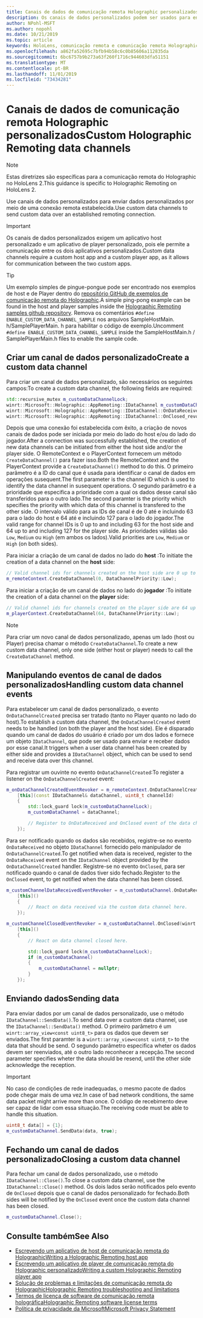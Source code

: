 ```yaml
---
title: Canais de dados de comunicação remota Holographic personalizados
description: Os canais de dados personalizados podem ser usados para enviar dados do usuário pela conexão remota Holographic já estabelecida.
author: NPohl-MSFT
ms.author: nopohl
ms.date: 10/21/2019
ms.topic: article
keywords: HoloLens, comunicação remota e comunicação remota Holographic
ms.openlocfilehash: a862fa52695c7bfb94b58c6c0b85606a112835da
ms.sourcegitcommit: 6bc6757b9b273a63f260f1716c944603dfa51151
ms.translationtype: MT
ms.contentlocale: pt-BR
ms.lasthandoff: 11/01/2019
ms.locfileid: "73434281"
---
```

# <a name="custom-holographic-remoting-data-channels"></a><span data-ttu-id="d374e-104">Canais de dados de comunicação remota Holographic personalizados</span><span class="sxs-lookup"><span data-stu-id="d374e-104">Custom Holographic Remoting data channels</span></span>

>[!NOTE]
><span data-ttu-id="d374e-105">Estas diretrizes são específicas para a comunicação remota do Holographic no HoloLens 2.</span><span class="sxs-lookup"><span data-stu-id="d374e-105">This guidance is specific to Holographic Remoting on HoloLens 2.</span></span>

<span data-ttu-id="d374e-106">Use canais de dados personalizados para enviar dados personalizados por meio de uma conexão remota estabelecida.</span><span class="sxs-lookup"><span data-stu-id="d374e-106">Use custom data channels to send custom data over an established remoting connection.</span></span>

>[!IMPORTANT]
><span data-ttu-id="d374e-107">Os canais de dados personalizados exigem um aplicativo host personalizado e um aplicativo de player personalizado, pois ele permite a comunicação entre os dois aplicativos personalizados.</span><span class="sxs-lookup"><span data-stu-id="d374e-107">Custom data channels require a custom host app and a custom player app, as it allows for communication between the two custom apps.</span></span>

>[!TIP]
><span data-ttu-id="d374e-108">Um exemplo simples de pingue-pongue pode ser encontrado nos exemplos de host e de Player dentro do [repositório GitHub de exemplos de comunicação remota do Holographic](https://github.com/microsoft/MixedReality-HolographicRemoting-Samples).</span><span class="sxs-lookup"><span data-stu-id="d374e-108">A simple ping-pong example can be found in the host and player samples inside the [Holographic Remoting samples github repository](https://github.com/microsoft/MixedReality-HolographicRemoting-Samples).</span></span> <span data-ttu-id="d374e-109">Remova os comentários ```#define ENABLE_CUSTOM_DATA_CHANNEL_SAMPLE``` nos arquivos SampleHostMain. h/SamplePlayerMain. h para habilitar o código de exemplo.</span><span class="sxs-lookup"><span data-stu-id="d374e-109">Uncomment ```#define ENABLE_CUSTOM_DATA_CHANNEL_SAMPLE``` inside the SampleHostMain.h / SamplePlayerMain.h files to enable the sample code.</span></span>


## <a name="create-a-custom-data-channel"></a><span data-ttu-id="d374e-110">Criar um canal de dados personalizado</span><span class="sxs-lookup"><span data-stu-id="d374e-110">Create a custom data channel</span></span>


<span data-ttu-id="d374e-111">Para criar um canal de dados personalizado, são necessários os seguintes campos:</span><span class="sxs-lookup"><span data-stu-id="d374e-111">To create a custom data channel, the following fields are required:</span></span>
```cpp
std::recursive_mutex m_customDataChannelLock;
winrt::Microsoft::Holographic::AppRemoting::IDataChannel m_customDataChannel = nullptr;
winrt::Microsoft::Holographic::AppRemoting::IDataChannel::OnDataReceived_revoker m_customChannelDataReceivedEventRevoker;
winrt::Microsoft::Holographic::AppRemoting::IDataChannel::OnClosed_revoker m_customChannelClosedEventRevoker;
```

<span data-ttu-id="d374e-112">Depois que uma conexão foi estabelecida com êxito, a criação de novos canais de dados pode ser iniciada por meio do lado do host e/ou do lado do jogador.</span><span class="sxs-lookup"><span data-stu-id="d374e-112">After a connection was successfully established, the creation of new data channels can be initiated from either the host side and/or the player side.</span></span> <span data-ttu-id="d374e-113">O RemoteContext e o PlayerContext fornecem um método ```CreateDataChannel()``` para fazer isso.</span><span class="sxs-lookup"><span data-stu-id="d374e-113">Both the RemoteContext and the PlayerContext provide a ```CreateDataChannel()``` method to do this.</span></span> <span data-ttu-id="d374e-114">O primeiro parâmetro é a ID do canal que é usada para identificar o canal de dados em operações susequent.</span><span class="sxs-lookup"><span data-stu-id="d374e-114">The first parameter is the channel ID which is used to identify the data channel in susequent operations.</span></span> <span data-ttu-id="d374e-115">O segundo parâmetro é a prioridade que especifica a prioridade com a qual os dados desse canal são transferidos para o outro lado.</span><span class="sxs-lookup"><span data-stu-id="d374e-115">The second paramter is the priority which specifies the priority with which data of this channel is transfered to the other side.</span></span> <span data-ttu-id="d374e-116">O intervalo válido para as IDs de canal é de 0 até e incluindo 63 para o lado do host e 64 até e incluindo 127 para o lado do jogador.</span><span class="sxs-lookup"><span data-stu-id="d374e-116">The valid range for channel IDs is 0 up to and including 63 for the host side and 64 up to and including 127 for the player side.</span></span> <span data-ttu-id="d374e-117">As prioridades válidas são ```Low```, ```Medium``` ou ```High``` (em ambos os lados).</span><span class="sxs-lookup"><span data-stu-id="d374e-117">Valid priorities are ```Low```, ```Medium``` or ```High``` (on both sides).</span></span>

<span data-ttu-id="d374e-118">Para iniciar a criação de um canal de dados no lado do **host** :</span><span class="sxs-lookup"><span data-stu-id="d374e-118">To initiate the creation of a data channel on the **host** side:</span></span>
```cpp
// Valid channel ids for channels created on the host side are 0 up to and including 63
m_remoteContext.CreateDataChannel(0, DataChannelPriority::Low);
```

<span data-ttu-id="d374e-119">Para iniciar a criação de um canal de dados no lado do **jogador** :</span><span class="sxs-lookup"><span data-stu-id="d374e-119">To initiate the creation of a data channel on the **player** side:</span></span>
```cpp
// Valid channel ids for channels created on the player side are 64 up to and including 127
m_playerContext.CreateDataChannel(64, DataChannelPriority::Low);
```

>[!NOTE]
><span data-ttu-id="d374e-120">Para criar um novo canal de dados personalizado, apenas um lado (host ou Player) precisa chamar o método ```CreateDataChannel```.</span><span class="sxs-lookup"><span data-stu-id="d374e-120">To create a new custom data channel, only one side (either host or player) needs to call the ```CreateDataChannel``` method.</span></span>

## <a name="handling-custom-data-channel-events"></a><span data-ttu-id="d374e-121">Manipulando eventos de canal de dados personalizados</span><span class="sxs-lookup"><span data-stu-id="d374e-121">Handling custom data channel events</span></span>

<span data-ttu-id="d374e-122">Para estabelecer um canal de dados personalizado, o evento ```OnDataChannelCreated``` precisa ser tratado (tanto no Player quanto no lado do host).</span><span class="sxs-lookup"><span data-stu-id="d374e-122">To establish a custom data channel, the ```OnDataChannelCreated``` event needs to be handled (on both the player and the host side).</span></span> <span data-ttu-id="d374e-123">Ele é disparado quando um canal de dados do usuário é criado por um dos lados e fornece um objeto ```IDataChannel```, que pode ser usado para enviar e receber dados por esse canal.</span><span class="sxs-lookup"><span data-stu-id="d374e-123">It triggers when a user data channel has been created by either side and provides a ```IDataChannel``` object, which can be used to send and receive data over this channel.</span></span>

<span data-ttu-id="d374e-124">Para registrar um ouvinte no evento ```OnDataChannelCreated```:</span><span class="sxs-lookup"><span data-stu-id="d374e-124">To register a listener on the ```OnDataChannelCreated``` event:</span></span>
```cpp
m_onDataChannelCreatedEventRevoker = m_remoteContext.OnDataChannelCreated(winrt::auto_revoke,
    [this](const IDataChannel& dataChannel, uint8_t channelId)
    {
        std::lock_guard lock(m_customDataChannelLock);
        m_customDataChannel = dataChannel;

        // Register to OnDataReceived and OnClosed event of the data channel here, see below...
    });
```

<span data-ttu-id="d374e-125">Para ser notificado quando os dados são recebidos, registre-se no evento ```OnDataReceived``` no objeto ```IDataChannel``` fornecido pelo manipulador de ```OnDataChannelCreated```.</span><span class="sxs-lookup"><span data-stu-id="d374e-125">To get notified when data is received, register to the ```OnDataReceived``` event on the ```IDataChannel``` object provided by the ```OnDataChannelCreated``` handler.</span></span> <span data-ttu-id="d374e-126">Registre-se no evento ```OnClosed```, para ser notificado quando o canal de dados tiver sido fechado.</span><span class="sxs-lookup"><span data-stu-id="d374e-126">Register to the ```OnClosed``` event, to get notified when the data channel has been closed.</span></span>

```cpp
m_customChannelDataReceivedEventRevoker = m_customDataChannel.OnDataReceived(winrt::auto_revoke, 
    [this]()
    {
        // React on data received via the custom data channel here.
    });

m_customChannelClosedEventRevoker = m_customDataChannel.OnClosed(winrt::auto_revoke,
    [this]()
    {
        // React on data channel closed here.

        std::lock_guard lock(m_customDataChannelLock);
        if (m_customDataChannel)
        {
            m_customDataChannel = nullptr;
        }
    });
```

## <a name="sending-data"></a><span data-ttu-id="d374e-127">Enviando dados</span><span class="sxs-lookup"><span data-stu-id="d374e-127">Sending data</span></span>

<span data-ttu-id="d374e-128">Para enviar dados por um canal de dados personalizado, use o método ```IDataChannel::SendData()```.</span><span class="sxs-lookup"><span data-stu-id="d374e-128">To send data over a custom data channel, use the ```IDataChannel::SendData()``` method.</span></span> <span data-ttu-id="d374e-129">O primeiro parâmetro é um ```winrt::array_view<const uint8_t>``` para os dados que devem ser enviados.</span><span class="sxs-lookup"><span data-stu-id="d374e-129">The first paramter is a ```winrt::array_view<const uint8_t>``` to the data that should be send.</span></span> <span data-ttu-id="d374e-130">O segundo parâmetro especifica wheter os dados devem ser reenviados, até o outro lado reconhecer a recepção.</span><span class="sxs-lookup"><span data-stu-id="d374e-130">The second parameter specifies wheter the data should be resend, until the other side acknowledge the reception.</span></span> 

>[!IMPORTANT]
><span data-ttu-id="d374e-131">No caso de condições de rede inadequadas, o mesmo pacote de dados pode chegar mais de uma vez.</span><span class="sxs-lookup"><span data-stu-id="d374e-131">In case of bad network conditions, the same data packet might arrive more than once.</span></span> <span data-ttu-id="d374e-132">O código de recebimento deve ser capaz de lidar com essa situação.</span><span class="sxs-lookup"><span data-stu-id="d374e-132">The receiving code must be able to handle this situation.</span></span>

```cpp
uint8_t data[] = {1};
m_customDataChannel.SendData(data, true);
```

## <a name="closing-a-custom-data-channel"></a><span data-ttu-id="d374e-133">Fechando um canal de dados personalizado</span><span class="sxs-lookup"><span data-stu-id="d374e-133">Closing a custom data channel</span></span>

<span data-ttu-id="d374e-134">Para fechar um canal de dados personalizado, use o método ```IDataChannel::Close()```.</span><span class="sxs-lookup"><span data-stu-id="d374e-134">To close a custom data channel, use the ```IDataChannel::Close()``` method.</span></span> <span data-ttu-id="d374e-135">Os dois lados serão notificados pelo evento de ```OnClosed``` depois que o canal de dados personalizado for fechado.</span><span class="sxs-lookup"><span data-stu-id="d374e-135">Both sides will be notified by the ```OnClosed``` event once the custom data channel has been closed.</span></span>

```cpp
m_customDataChannel.Close();
```

## <a name="see-also"></a><span data-ttu-id="d374e-136">Consulte também</span><span class="sxs-lookup"><span data-stu-id="d374e-136">See Also</span></span>
* [<span data-ttu-id="d374e-137">Escrevendo um aplicativo de host de comunicação remota do Holographic</span><span class="sxs-lookup"><span data-stu-id="d374e-137">Writing a Holographic Remoting host app</span></span>](holographic-remoting-create-host.md)
* [<span data-ttu-id="d374e-138">Escrevendo um aplicativo de player de comunicação remota do Holographic personalizado</span><span class="sxs-lookup"><span data-stu-id="d374e-138">Writing a custom Holographic Remoting player app</span></span>](holographic-remoting-create-player.md)
* [<span data-ttu-id="d374e-139">Solução de problemas e limitações de comunicação remota do Holographic</span><span class="sxs-lookup"><span data-stu-id="d374e-139">Holographic Remoting troubleshooting and limitations</span></span>](holographic-remoting-troubleshooting.md)
* [<span data-ttu-id="d374e-140">Termos de licença de software de comunicação remota holográfica</span><span class="sxs-lookup"><span data-stu-id="d374e-140">Holographic Remoting software license terms</span></span>](https://docs.microsoft.com//legal/mixed-reality/microsoft-holographic-remoting-software-license-terms)
* [<span data-ttu-id="d374e-141">Política de privacidade da Microsoft</span><span class="sxs-lookup"><span data-stu-id="d374e-141">Microsoft Privacy Statement</span></span>](https://go.microsoft.com/fwlink/?LinkId=521839)
